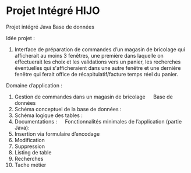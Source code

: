 # Projet Intégré HIJO

Projet intégré Java Base de données

Idée projet : 
1. Interface de préparation de commandes d’un magasin de bricolage qui afficherait au moins 3 fenêtres, une première dans laquelle on effectuerait les choix et les validations vers un panier, les recherches éventuelles qui s'afficheraient dans une autre fenêtre et une dernière fenêtre qui ferait office de récapitulatif/facture temps réel du panier.

Domaine d’application : 
1. Gestion de commandes dans un magasin de bricolage
 
Base de données
1. Schéma conceptuel de la base de données :
2. Schéma logique des tables :
3. Documentations : 
 
Fonctionnalités minimales de l’application (partie Java):
1.	Insertion via formulaire d’encodage
2.	Modification
3.	Suppression
4.	Listing de table
5.	Recherches
6.	Tache métier

